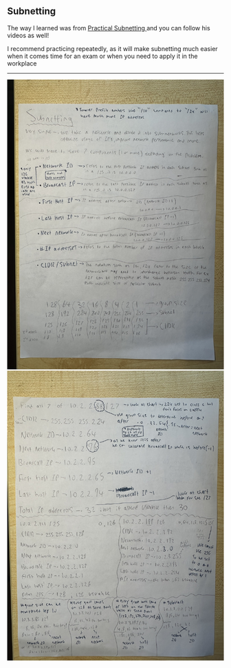 ## Subnetting 

<p>
  The way I learned was from <a href="https://www.practicalnetworking.net/stand-alone/subnetting-mastery/"> Practical Subnetting </a> and you can follow his videos as well! 
</p> 

<p>
  I recommend practicing repeatedly, as it will make subnetting much easier when it comes time for an exam or when you need to apply it in the workplace
</p>

<hr>

<img src="/Subnetting/s1.jpeg" alt="subnetting" width="800px">
<img src="/Subnetting/s2.jpg" alt="subnetting" width="800px">
